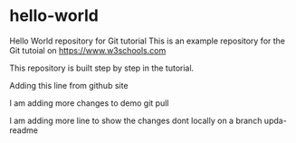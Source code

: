 # hello-world
Hello World repository for Git tutorial
This is an example repository for the Git tutoial on https://www.w3schools.com

This repository is built step by step in the tutorial.

Adding this line from github site

I am adding more changes to demo git pull

I am adding more line to show the changes dont locally on a branch upda-readme
